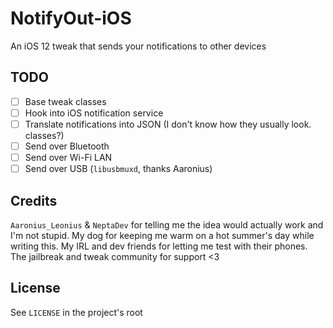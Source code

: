 # NotifyOut-iOS

An iOS 12 tweak that sends your notifications to other devices

## TODO

 - [ ] Base tweak classes
 - [ ] Hook into iOS notification service
 - [ ] Translate notifications into JSON (I don't know how they usually look. classes?)
 - [ ] Send over Bluetooth
 - [ ] Send over Wi-Fi LAN
 - [ ] Send over USB (``libusbmuxd``, thanks Aaronius)

## Credits

``Aaronius_Leonius`` & ``NeptaDev`` for telling me the idea would actually work and I'm not stupid.
My dog for keeping me warm on a hot summer's day while writing this.
My IRL and dev friends for letting me test with their phones.
The jailbreak and tweak community for support <3

## License

See ``LICENSE`` in the project's root

